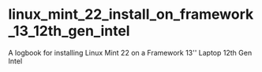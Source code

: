 # linux_mint_22_install_on_framework_13_12th_gen_intel
A logbook for installing Linux Mint 22 on a Framework 13'' Laptop 12th Gen Intel
